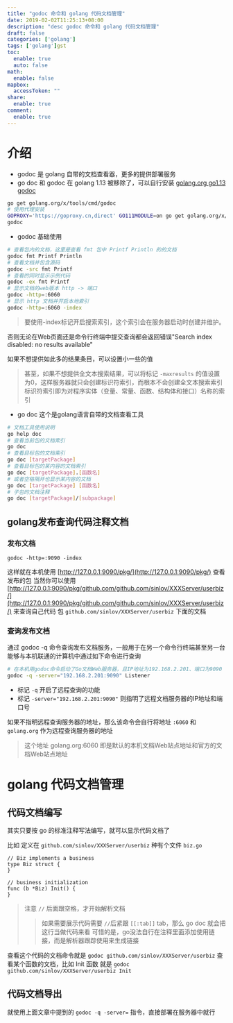 ```yaml
---
title: "godoc 命令和 golang 代码文档管理"
date: 2019-02-02T11:25:13+08:00
description: "desc godoc 命令和 golang 代码文档管理"
draft: false
categories: ['golang']
tags: ['golang']gst
toc:
  enable: true
  auto: false
math:
  enable: false
mapbox:
  accessToken: ""
share:
  enable: true
comment:
  enable: true
---
```


# 介绍
- godoc 是 golang 自带的文档查看器，更多的提供部署服务
- go doc 和 godoc 在 golang 1.13 被移除了，可以自行安装 [golang.org go1.13 godoc](https://golang.org/doc/go1.13#godoc)

```bash
go get golang.org/x/tools/cmd/godoc
# 使用代理安装
GOPROXY='https://goproxy.cn,direct' GO111MODULE=on go get golang.org/x/tools/cmd/godoc
godoc
```
- godoc 基础使用

```sh
# 查看包内的文档，这里是查看 fmt 包中 Printf Println 的的文档
godoc fmt Printf Println
# 查看文档并包含源码
godoc -src fmt Printf
# 查看的同时显示示例代码
godoc -ex fmt Printf
# 显示文档的web版本 http -> 端口
godoc -http=:6060
# 显示 http 文档并开启本地索引
godoc -http=:6060 -index
```

> 要使用-index标记开启搜索索引，这个索引会在服务器启动时创建并维护。

否则无论在Web页面还是命令行终端中提交查询都会返回错误"Search index disabled: no results available"

如果不想提供如此多的结果条目，可以设置小一些的值

>甚至，如果不想提供全文本搜索结果，可以将标记 `-maxresults` 的值设置为0，这样服务器就只会创建标识符索引，而根本不会创建全文本搜索索引
>标识符索引即为对程序实体（变量、常量、函数、结构体和接口）名称的索引

- go doc 这个是golang语言自带的文档查看工具

```sh
# 文档工具使用说明
go help doc
# 查看当前包的文档索引
go doc
# 查看目标包的文档索引
go doc [targetPackage]
# 查看目标包的某内容的文档索引
go doc [targetPackage].[函数名]
# 或者空格隔开也显示某内容的文档
go doc [targetPackage] [函数名]
# 子包的文档注释
go doc [targetPackage]/[subpackage]
```

## golang发布查询代码注释文档


### 发布文档

```
godoc -http=:9090 -index
```

这样就在本机使用 [http://127.0.0.1:9090/pkg/](http://127.0.0.1:9090/pkg/) 查看发布的包
当然你可以使用 [http://127.0.0.1:9090/pkg/github.com/github.com/sinlov/XXXServer/userbiz/](http://127.0.0.1:9090/pkg/github.com/github.com/sinlov/XXXServer/userbiz/) 来查询自己代码 包 `github.com/sinlov/XXXServer/userbiz` 下面的文档

### 查询发布文档

通过 godoc -q 命令查询发布文档服务，一般用于在另一个命令行终端甚至另一台能够与本机联通的计算机中通过如下命令进行查询

```sh
# 在本机用godoc命令启动了Go文档Web服务器，且IP地址为192.168.2.201、端口为9090
godoc -q -server="192.168.2.201:9090" Listener
```

- 标记 `-q` 开启了远程查询的功能
- 标记 `-server="192.168.2.201:9090"` 则指明了远程文档服务器的IP地址和端口号

如果不指明远程查询服务器的地址，那么该命令会自行将地址 `:6060` 和 `golang.org` 作为远程查询服务器的地址

> 这个地址 golang.org:6060 即是默认的本机文档Web站点地址和官方的文档Web站点地址

# golang 代码文档管理

## 代码文档编写

其实只要按 go 的标准注释写法编写，就可以显示代码文档了

比如 定义在 `github.com/sinlov/XXXServer/userbiz` 种有个文件 `biz.go`

```golang
// Biz implements a business
type Biz struct {
}

// business initialization
func (b *Biz) Init() {
}
```
> 注意 `//` 后面跟空格，才开始解析文档
>> 如果需要展示代码需要 `//`后紧跟 `[[:tab]]` tab，那么 go doc 就会把这行当做代码来看
>> 可惜的是，go没法自行在注释里面添加使用链接，而是解析器跟踪使用来生成链接

查看这个代码的文档命令就是 `godoc github.com/sinlov/XXXServer/userbiz`
查看某个函数的文档，比如 Init 函数 就是 `godoc github.com/sinlov/XXXServer/userbiz Init`

## 代码文档导出

就使用上面文章中提到的 `godoc -q -server=` 指令，直接部署在服务器中就行